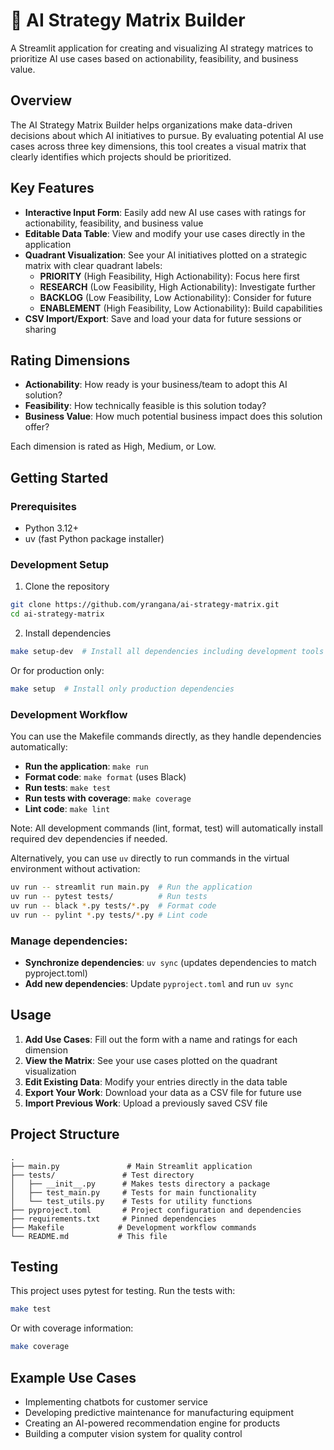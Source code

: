 # 🚀 AI Strategy Matrix Builder

A Streamlit application for creating and visualizing AI strategy matrices to prioritize AI use cases based on actionability, feasibility, and business value.

## Overview

The AI Strategy Matrix Builder helps organizations make data-driven decisions about which AI initiatives to pursue. By evaluating potential AI use cases across three key dimensions, this tool creates a visual matrix that clearly identifies which projects should be prioritized.

## Key Features

- **Interactive Input Form**: Easily add new AI use cases with ratings for actionability, feasibility, and business value
- **Editable Data Table**: View and modify your use cases directly in the application
- **Quadrant Visualization**: See your AI initiatives plotted on a strategic matrix with clear quadrant labels:
  - **PRIORITY** (High Feasibility, High Actionability): Focus here first
  - **RESEARCH** (Low Feasibility, High Actionability): Investigate further
  - **BACKLOG** (Low Feasibility, Low Actionability): Consider for future
  - **ENABLEMENT** (High Feasibility, Low Actionability): Build capabilities
- **CSV Import/Export**: Save and load your data for future sessions or sharing

## Rating Dimensions

- **Actionability**: How ready is your business/team to adopt this AI solution?
- **Feasibility**: How technically feasible is this solution today?
- **Business Value**: How much potential business impact does this solution offer?

Each dimension is rated as High, Medium, or Low.

## Getting Started

### Prerequisites

- Python 3.12+
- uv (fast Python package installer)

### Development Setup

1. Clone the repository

```bash
git clone https://github.com/yrangana/ai-strategy-matrix.git
cd ai-strategy-matrix
```

2. Install dependencies

```bash
make setup-dev  # Install all dependencies including development tools
```

Or for production only:

```bash
make setup  # Install only production dependencies
```

### Development Workflow

You can use the Makefile commands directly, as they handle dependencies automatically:

- **Run the application**: `make run`
- **Format code**: `make format` (uses Black)
- **Run tests**: `make test`
- **Run tests with coverage**: `make coverage`
- **Lint code**: `make lint`

Note: All development commands (lint, format, test) will automatically install required dev dependencies if needed.

Alternatively, you can use `uv` directly to run commands in the virtual environment without activation:

```bash
uv run -- streamlit run main.py  # Run the application
uv run -- pytest tests/          # Run tests
uv run -- black *.py tests/*.py  # Format code
uv run -- pylint *.py tests/*.py # Lint code
```

### Manage dependencies:

- **Synchronize dependencies**: `uv sync` (updates dependencies to match pyproject.toml)
- **Add new dependencies**: Update `pyproject.toml` and run `uv sync`

## Usage

1. **Add Use Cases**: Fill out the form with a name and ratings for each dimension
2. **View the Matrix**: See your use cases plotted on the quadrant visualization
3. **Edit Existing Data**: Modify your entries directly in the data table
4. **Export Your Work**: Download your data as a CSV file for future use
5. **Import Previous Work**: Upload a previously saved CSV file

## Project Structure

```
.
├── main.py               # Main Streamlit application
├── tests/               # Test directory
│   ├── __init__.py      # Makes tests directory a package
│   ├── test_main.py     # Tests for main functionality
│   └── test_utils.py    # Tests for utility functions
├── pyproject.toml       # Project configuration and dependencies
├── requirements.txt     # Pinned dependencies
├── Makefile            # Development workflow commands
└── README.md           # This file
```

## Testing

This project uses pytest for testing. Run the tests with:

```bash
make test
```

Or with coverage information:

```bash
make coverage
```

## Example Use Cases

- Implementing chatbots for customer service
- Developing predictive maintenance for manufacturing equipment
- Creating an AI-powered recommendation engine for products
- Building a computer vision system for quality control
